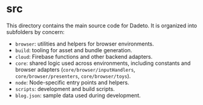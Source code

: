 # src

This directory contains the main source code for Dadeto. It is organized into subfolders by concern:

- `browser`: utilities and helpers for browser environments.
- `build`: tooling for asset and bundle generation.
- `cloud`: Firebase functions and other backend adapters.
- `core`: shared logic used across environments, including constants and browser adapters (`core/browser/inputHandlers`, `core/browser/presenters`, `core/browser/toys`).
- `node`: Node-specific entry points and helpers.
- `scripts`: development and build scripts.
- `blog.json`: sample data used during development.

